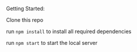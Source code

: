 Getting Started:

Clone this repo

run `npm install` to install all required dependencies

run `npm start` to start the local server
